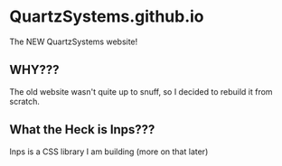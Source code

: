 QuartzSystems.github.io
=======================

The NEW QuartzSystems website!

WHY???
------

The old website wasn't quite up to snuff, so I decided to rebuild it from scratch.

What the Heck is Inps???
------------------------

Inps is a CSS library I am building (more on that later)
